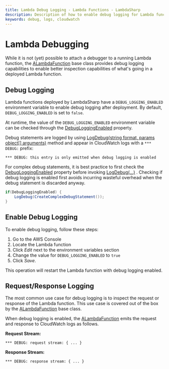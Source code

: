 ```yaml
---
title: Lambda Debug Logging - Lambda Functions - LambdaSharp
description: Description of how to enable debug logging for Lambda functions
keywords: debug, logs, cloudwatch
---
```


# Lambda Debugging

While it is not (yet) possible to attach a debugger to a running Lambda function, the [ALambdaFunction](xref:LambdaSharp.ALambdaFunction) base class provides debug logging capabilities to enable better inspection capabilities of what's going in a deployed Lambda function.

## Debug Logging

Lambda functions deployed by LambdaSharp have a `DEBUG_LOGGING_ENABLED` environment variable to enable debug logging after deployment. By default, `DEBUG_LOGGING_ENABLED` is set to `false`.

At runtime, the value of the `DEBUG_LOGGING_ENABLED` environment variable can be checked through the [DebugLoggingEnabled](xref:LambdaSharp.ALambdaFunction.DebugLoggingEnabled) property.

Debug statements are logged by using [LogDebug(string format, params object[] arguments)](xref:LambdaSharp.ALambdaFunction.LogDebug(System.String,System.Object[])) method and appear in CloudWatch logs with a `*** DEBUG:` prefix:
```log
*** DEBUG: this entry is only emitted when debug logging is enabled
```

For complex debug statements, it is best practice to first check the [DebugLoggingEnabled](xref:xref:LambdaSharp.ALambdaFunction.DebugLoggingEnabled) property before invoking [LogDebug(...)](xref:LambdaSharp.ALambdaFunction.LogDebug(System.String,System.Object[])) . Checking if debug logging is enabled first avoids incurring wasteful overhead when the debug statement is discarded anyway.

```csharp
if(DebugLoggingEnabled) {
    LogDebug(CreateComplexDebugStatement());
}
```

## Enable Debug Logging

To enable debug logging, follow these steps:
1. Go to the AWS Console
1. Locate the Lambda function
1. Click _Edit_ next to the environment variables section
1. Change the value for `DEBUG_LOGGING_ENABLED` to `true`
1. Click _Save_.

This operation will restart the Lambda function with debug logging enabled.

## Request/Response Logging

The most common use case for debug logging is to inspect the request or response of the Lambda function. This use case is covered out of the box by the [ALambdaFunction](xref:LambdaSharp.ALambdaFunction) base class.

When debug logging is enabled, the [ALambdaFunction](xref:LambdaSharp.ALambdaFunction) emits the request and response to CloudWatch logs as follows.

**Request Stream:**
```log
*** DEBUG: request stream: { ... }
```

**Response Stream:**
```log
*** DEBUG: response stream: { ... }
```
